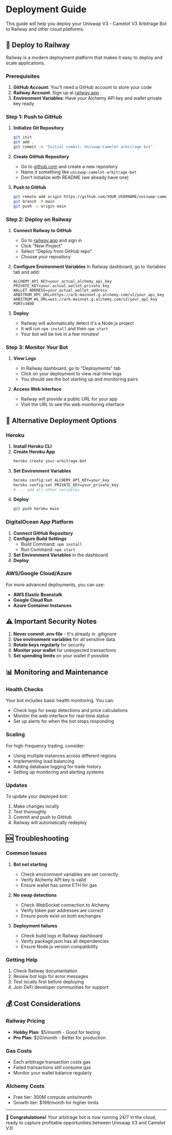 # Deployment Guide

This guide will help you deploy your Uniswap V3 - Camelot V3 Arbitrage Bot to Railway and other cloud platforms.

## 🚀 Deploy to Railway

Railway is a modern deployment platform that makes it easy to deploy and scale applications.

### Prerequisites

1. **GitHub Account**: You'll need a GitHub account to store your code
2. **Railway Account**: Sign up at [railway.app](https://railway.app)
3. **Environment Variables**: Have your Alchemy API key and wallet private key ready

### Step 1: Push to GitHub

1. **Initialize Git Repository**
   ```bash
   git init
   git add .
   git commit -m "Initial commit: Uniswap-Camelot arbitrage bot"
   ```

2. **Create GitHub Repository**
   - Go to [github.com](https://github.com) and create a new repository
   - Name it something like `uniswap-camelot-arbitrage-bot`
   - Don't initialize with README (we already have one)

3. **Push to GitHub**
   ```bash
   git remote add origin https://github.com/YOUR_USERNAME/uniswap-camelot-arbitrage-bot.git
   git branch -M main
   git push -u origin main
   ```

### Step 2: Deploy on Railway

1. **Connect Railway to GitHub**
   - Go to [railway.app](https://railway.app) and sign in
   - Click "New Project"
   - Select "Deploy from GitHub repo"
   - Choose your repository

2. **Configure Environment Variables**
   In Railway dashboard, go to Variables tab and add:
   ```
   ALCHEMY_API_KEY=your_actual_alchemy_api_key
   PRIVATE_KEY=your_actual_wallet_private_key
   WALLET_ADDRESS=your_actual_wallet_address
   ARBITRUM_RPC_URL=https://arb-mainnet.g.alchemy.com/v2/your_api_key
   ARBITRUM_WS_URL=wss://arb-mainnet.g.alchemy.com/v2/your_api_key
   PORT=3000
   ```

3. **Deploy**
   - Railway will automatically detect it's a Node.js project
   - It will run `npm install` and then `npm start`
   - Your bot will be live in a few minutes!

### Step 3: Monitor Your Bot

1. **View Logs**
   - In Railway dashboard, go to "Deployments" tab
   - Click on your deployment to view real-time logs
   - You should see the bot starting up and monitoring pairs

2. **Access Web Interface**
   - Railway will provide a public URL for your app
   - Visit the URL to see the web monitoring interface

## 🔧 Alternative Deployment Options

### Heroku

1. **Install Heroku CLI**
2. **Create Heroku App**
   ```bash
   heroku create your-arbitrage-bot
   ```
3. **Set Environment Variables**
   ```bash
   heroku config:set ALCHEMY_API_KEY=your_key
   heroku config:set PRIVATE_KEY=your_private_key
   # ... add all other variables
   ```
4. **Deploy**
   ```bash
   git push heroku main
   ```

### DigitalOcean App Platform

1. **Connect GitHub Repository**
2. **Configure Build Settings**
   - Build Command: `npm install`
   - Run Command: `npm start`
3. **Set Environment Variables** in the dashboard
4. **Deploy**

### AWS/Google Cloud/Azure

For more advanced deployments, you can use:
- **AWS Elastic Beanstalk**
- **Google Cloud Run**
- **Azure Container Instances**

## ⚠️ Important Security Notes

1. **Never commit .env file** - It's already in .gitignore
2. **Use environment variables** for all sensitive data
3. **Rotate keys regularly** for security
4. **Monitor your wallet** for unexpected transactions
5. **Set spending limits** on your wallet if possible

## 📊 Monitoring and Maintenance

### Health Checks

Your bot includes basic health monitoring. You can:
- Check logs for swap detections and price calculations
- Monitor the web interface for real-time status
- Set up alerts for when the bot stops responding

### Scaling

For high-frequency trading, consider:
- Using multiple instances across different regions
- Implementing load balancing
- Adding database logging for trade history
- Setting up monitoring and alerting systems

### Updates

To update your deployed bot:
1. Make changes locally
2. Test thoroughly
3. Commit and push to GitHub
4. Railway will automatically redeploy

## 🆘 Troubleshooting

### Common Issues

1. **Bot not starting**
   - Check environment variables are set correctly
   - Verify Alchemy API key is valid
   - Ensure wallet has some ETH for gas

2. **No swap detections**
   - Check WebSocket connection to Alchemy
   - Verify token pair addresses are correct
   - Ensure pools exist on both exchanges

3. **Deployment failures**
   - Check build logs in Railway dashboard
   - Verify package.json has all dependencies
   - Ensure Node.js version compatibility

### Getting Help

1. Check Railway documentation
2. Review bot logs for error messages
3. Test locally first before deploying
4. Join DeFi developer communities for support

## 💰 Cost Considerations

### Railway Pricing
- **Hobby Plan**: $5/month - Good for testing
- **Pro Plan**: $20/month - Better for production

### Gas Costs
- Each arbitrage transaction costs gas
- Failed transactions still consume gas
- Monitor your wallet balance regularly

### Alchemy Costs
- Free tier: 300M compute units/month
- Growth tier: $199/month for higher limits

---

**🎉 Congratulations!** Your arbitrage bot is now running 24/7 in the cloud, ready to capture profitable opportunities between Uniswap V3 and Camelot V3!
